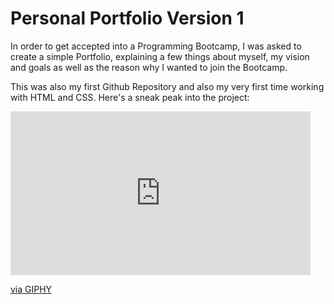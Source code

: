 # Personal Portfolio Version 1

In order to get accepted into a Programming Bootcamp, I was asked to create a simple Portfolio, explaining a few things about myself, my vision and goals as well as the reason why I wanted to join the Bootcamp. 

This was also my first Github Repository and also my very first time working with HTML and CSS. Here's a sneak peak into the project: 

<iframe src="https://giphy.com/embed/PyVQxHHdcDQHqD9OWp" width="480" height="262" frameBorder="0" class="giphy-embed" allowFullScreen></iframe><p><a href="https://giphy.com/gifs/PyVQxHHdcDQHqD9OWp">via GIPHY</a></p>



